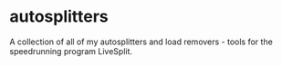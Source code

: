 # autosplitters
A collection of all of my autosplitters and load removers - tools for the speedrunning program LiveSplit.
